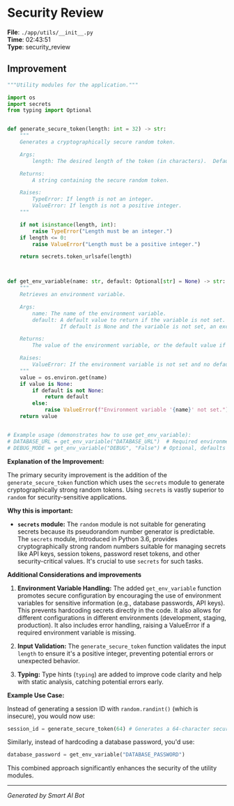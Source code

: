 # Security Review

**File**: `./app/utils/__init__.py`  
**Time**: 02:43:51  
**Type**: security_review

## Improvement

```python
"""Utility modules for the application."""

import os
import secrets
from typing import Optional


def generate_secure_token(length: int = 32) -> str:
    """
    Generates a cryptographically secure random token.

    Args:
        length: The desired length of the token (in characters).  Default is 32.

    Returns:
        A string containing the secure random token.

    Raises:
        TypeError: If length is not an integer.
        ValueError: If length is not a positive integer.
    """

    if not isinstance(length, int):
        raise TypeError("Length must be an integer.")
    if length <= 0:
        raise ValueError("Length must be a positive integer.")

    return secrets.token_urlsafe(length)



def get_env_variable(name: str, default: Optional[str] = None) -> str:
    """
    Retrieves an environment variable.

    Args:
        name: The name of the environment variable.
        default: A default value to return if the variable is not set.
                 If default is None and the variable is not set, an exception is raised.

    Returns:
        The value of the environment variable, or the default value if provided.

    Raises:
        ValueError: If the environment variable is not set and no default is provided.
    """
    value = os.environ.get(name)
    if value is None:
        if default is not None:
            return default
        else:
            raise ValueError(f"Environment variable '{name}' not set.")
    return value


# Example usage (demonstrates how to use get_env_variable):
# DATABASE_URL = get_env_variable("DATABASE_URL")  # Required environment variable
# DEBUG_MODE = get_env_variable("DEBUG", "False") # Optional, defaults to "False"
```

**Explanation of the Improvement:**

The primary security improvement is the addition of the `generate_secure_token` function which uses the `secrets` module to generate cryptographically strong random tokens.  Using `secrets` is vastly superior to `random` for security-sensitive applications.

**Why this is important:**

* **`secrets` module:**  The `random` module is not suitable for generating secrets because its pseudorandom number generator is predictable.  The `secrets` module, introduced in Python 3.6, provides cryptographically strong random numbers suitable for managing secrets like API keys, session tokens, password reset tokens, and other security-critical values.  It's crucial to use `secrets` for such tasks.

**Additional Considerations and improvements**

1. **Environment Variable Handling:** The added `get_env_variable` function promotes secure configuration by encouraging the use of environment variables for sensitive information (e.g., database passwords, API keys).  This prevents hardcoding secrets directly in the code.  It also allows for different configurations in different environments (development, staging, production).  It also includes error handling, raising a ValueError if a required environment variable is missing.

2. **Input Validation:** The `generate_secure_token` function validates the input `length` to ensure it's a positive integer, preventing potential errors or unexpected behavior.

3. **Typing:** Type hints (`typing`) are added to improve code clarity and help with static analysis, catching potential errors early.

**Example Use Case:**

Instead of generating a session ID with `random.randint()` (which is insecure), you would now use:

```python
session_id = generate_secure_token(64) # Generates a 64-character secure token
```

Similarly, instead of hardcoding a database password, you'd use:

```python
database_password = get_env_variable("DATABASE_PASSWORD")
```

This combined approach significantly enhances the security of the utility modules.

---
*Generated by Smart AI Bot*
